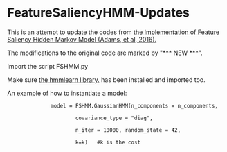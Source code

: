 # FeatureSaliencyHMM-Updates
This is an attempt to update the codes from <a href="https://github.com/elifons/FeatureSaliencyHMM" rel="nofollow">the Implementation of Feature Saliency Hidden Markov Model (Adams, et al, 2016).</a>

The modifications to the original code are marked by "*** NEW ***".

Import the script FSHMM.py

Make sure <a href="https://hmmlearn.readthedocs.io/en/latest/" rel="nofollow">the hmmlearn library.</a> has been installed and imported too.

An example of how to instantiate a model:

                  model = FSHMM.GaussianHMM(n_components = n_components, 

                          covariance_type = "diag", 
                          
                          n_iter = 10000, random_state = 42,
                          
                          k=k)   #k is the cost
